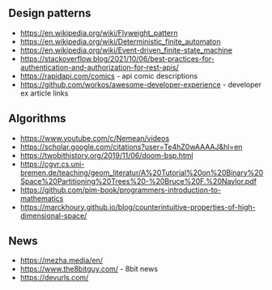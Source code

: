 ## Design patterns

- https://en.wikipedia.org/wiki/Flyweight_pattern
- https://en.wikipedia.org/wiki/Deterministic_finite_automaton
- https://en.wikipedia.org/wiki/Event-driven_finite-state_machine
- https://stackoverflow.blog/2021/10/06/best-practices-for-authentication-and-authorization-for-rest-apis/
- https://rapidapi.com/comics - api comic descriptions
- https://github.com/workos/awesome-developer-experience - developer ex article links

## Algorithms

- https://www.youtube.com/c/Nemean/videos
- https://scholar.google.com/citations?user=Te4hZ0wAAAAJ&hl=en
- https://twobithistory.org/2019/11/06/doom-bsp.html
- https://cgvr.cs.uni-bremen.de/teaching/geom_literatur/A%20Tutorial%20on%20Binary%20Space%20Partitioning%20Trees%20-%20Bruce%20F.%20Naylor.pdf
- https://github.com/pim-book/programmers-introduction-to-mathematics
- https://marckhoury.github.io/blog/counterintuitive-properties-of-high-dimensional-space/

## News

- https://mezha.media/en/
- https://www.the8bitguy.com/ - 8bit news
- https://devurls.com/
